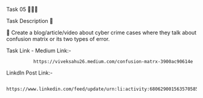 Task 05 👨🏻‍💻

Task Description 📄

📌 Create a blog/article/video about cyber crime cases where they talk about confusion matrix or its two types of error.

Task Link - 
            Medium Link:-  
                         
              https://viveksahu26.medium.com/confusion-matrx-3900ac90614e
LinkdIn Post Link:-

              https://www.linkedin.com/feed/update/urn:li:activity:6806290015635705856/
